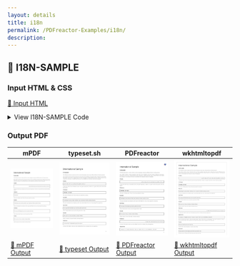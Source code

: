 ```yaml
---
layout: details
title: i18n
permalink: /PDFreactor-Examples/i18n/
description: 
---
```




## 🔬 I18N-SAMPLE

### Input HTML & CSS

[📄 Input HTML](https://raw.githubusercontent.com/azettl/compare.html2pdf.tools/master//html/PDFreactor%20Examples/i18n/i18n-sample.html)

<details>
    <summary>
        View I18N-SAMPLE Code
    </summary>
    <pre><code class="hljs xml"><span class="hljs-meta">&lt;!DOCTYPE <span class="hljs-meta-keyword">html</span>&gt;</span>
<span class="hljs-tag">&lt;<span class="hljs-name">html</span> <span class="hljs-attr">lang</span>=<span class="hljs-string">"en-US"</span>&gt;</span>
    <span class="hljs-tag">&lt;<span class="hljs-name">head</span>&gt;</span>
        <span class="hljs-tag">&lt;<span class="hljs-name">meta</span> <span class="hljs-attr">content</span>=<span class="hljs-string">"text/html; charset=UTF-8"</span> <span class="hljs-attr">http-equiv</span>=<span class="hljs-string">"Content-Type"</span>/&gt;</span>
        <span class="hljs-tag">&lt;<span class="hljs-name">title</span>&gt;</span>International Sample<span class="hljs-tag">&lt;/<span class="hljs-name">title</span>&gt;</span>
        <span class="hljs-tag">&lt;<span class="hljs-name">style</span>&gt;</span>
            /***************************************************
             * Page
             ***************************************************/
            
            @page {
                margin: 1.5cm;
                
                @bottom-right {
                    content: counter(page);
                    vertical-align: top;
                    font-size: 12pt;
                    color: black;
                }
            }
            
            /* Styles that should specifically not affect browsers */
            @media print {
                .pageBreak + * {
                    break-before: page;
                    margin-top: 0;
                }
            
                .pageBreakBefore {
                    break-before: page;
                    margin-top: 0;
                }
                
                h1 {
                    break-before: page;
                    margin-top: 0 !important;
                }
            }
            
            /* Some basic style for browsers */
            @media screen {
                
                html {
                    background-color: lightgray;
                }
                
                body {
                    max-width: 1200px;
                    margin: 8px auto;
                    
                    padding: 32px;
                    padding-top: 0;
                    border: 1px solid darkgray;
                    background-color: white;
                }
                
                img {
                    max-width: 18cm;
                }
                
                h1 {
                    margin-top: 1cm !important;
                }
            }
            
            /***************************************************
             * General
             ***************************************************/
            
            html {
                font-family: arial, sans-serif;
                font-size: 10pt;
                color: #222222;
            }
            
            div, div p, blockquote {
                color: #222222;
            }
            
            h1, h2, h3, h4, h5, h6 {
                font-weight: normal;
                margin-top: 0.6cm;
                break-after: avoid;
            }
            
            h1 {
                font-size: 24pt;
                margin-bottom: 0.5cm;
            }
            
            h2 {
                font-size: 18pt;
                margin: 0.4cm 0;
            }
            
            h3 {
                font-size: 14pt;
                margin: 0.4cm 0;
            }
            
            h4 {
                font-size: 12pt;
                text-decoration: underline;
                margin-bottom: 0.25cm;
            }
            
            p, td, th, li {
                font-size: 10pt;
                line-height: 1.25;
                color: #666666;
            }
            
            p {
                text-align: justify;
            }
            
            a {
                color: #e41d03;
                text-decoration: underline;
            }
            
            barcode, math {
                color: black;
            }
            
            blockquote {
                font-family: 'times new roman', serif;
                font-style: italic;
                margin: 2mm;
                padding: 0;
            }
            
            table {
                margin-left: auto;
                margin-right: auto;
                border-collapse: collapse;
                background-color: transparent;
            }
            
            table, td, th {
                border: thin solid #e1e1e1;
            }
            
            td, th {
                padding: 0.2cm;
            }
            
            th {
                text-align: center;
                background-color: #f5f5f5;
            }
            
            
            
            
            table.code, td.code, div.code, img.sample {
                background-color: #f5f5f5;
                break-before: avoid;
            }
            
            ul, ol {
                break-inside: avoid;
            }
            
            
            
            
            /***************************************************
             * Box Classes
             ***************************************************/
            
            div.code, div.result, div.experimentalNote, img.sample {
                margin-bottom: 0.25cm;
                border: 1pt solid #e1e1e1;
                padding: 2.5mm;
                break-before: avoid;
                break-inside: avoid;
            }
            
            div.code p {
                text-align: inherit;
            }
            
            :-ro-matches(div.code, div.result) p:first-of-type {
                margin-top: 0;
            }
            
            :-ro-matches(div.code, div.result) p:last-of-type {
                margin-bottom: 0;
            }
            
            code, .code {
                font-family: 'courier new', monospace;
                font-size: 8pt;
                line-height: 1.2;
            }
            
            code {
                white-space: pre;
            }
            
            code .comment {
                color: #3f7f5f;
            }
            
            div.result {
                font-family: 'times new roman', serif;
                border: 1pt solid #222222;
                background-color: white;
            }
            
            div.result p {
                color: #222222;
            }
            
            div.result p:first-child {
                margin-top: 0;
            }
            
            div.result p:last-child {
                margin-bottom: 0;
            }
            
            div.experimentalNote {
                border-color: yellow;
                background-color: lightyellow;
                margin: 1cm 0;
                text-align: justify;
            }
            
            /***************************************************
             * Break Classes
             ***************************************************/
            
            .columnBreak {
                break-after: column;
            }
            
            /******************************************
             * Preferences
             *******************************************/
            
            @-ro-preferences {
                page-layout: 1 column;
                initial-zoom: fit-page;
            }
            <span class="hljs-tag">&lt;/<span class="hljs-name">style</span>&gt;</span>
        <span class="hljs-tag">&lt;<span class="hljs-name">style</span>&gt;</span><span class="css">
            <span class="hljs-selector-tag">html</span> {
                <span class="hljs-attribute">font-family</span>: <span class="hljs-string">'arial unicode ms'</span>, arial, sans-serif;
            }
            
            <span class="hljs-selector-tag">div</span><span class="hljs-selector-class">.result</span> {
                <span class="hljs-attribute">font-family</span>: <span class="hljs-string">'times new roman'</span>, serif, <span class="hljs-string">'arial unicode ms'</span>;
            }
            
            <span class="hljs-selector-class">.rtl</span> {
                <span class="hljs-attribute">direction</span>: rtl;
            }
            
            <span class="hljs-selector-class">.ltr</span> {
                <span class="hljs-attribute">direction</span>: ltr;
            }
            
            <span class="hljs-selector-class">.forcertl</span> {
                <span class="hljs-attribute">unicode-bidi</span>: bidi-override;
                <span class="hljs-attribute">direction</span>: rtl;
            }
            
            <span class="hljs-selector-class">.samplediv</span> {
                <span class="hljs-attribute">break-inside</span>: avoid;
            }
            
            <span class="hljs-selector-tag">ol</span> {
                <span class="hljs-attribute">margin-left</span>: <span class="hljs-number">1cm</span>;
            }
            
            <span class="hljs-selector-class">.listItemColumns</span> {
                <span class="hljs-attribute">-webkit-column-count</span>: <span class="hljs-number">2</span>;
                <span class="hljs-attribute">-moz-column-count</span>: <span class="hljs-number">2</span>;
                <span class="hljs-attribute">column-count</span>: <span class="hljs-number">2</span>;
            }
            
            <span class="hljs-selector-class">.listItemColumns</span> &gt; <span class="hljs-selector-tag">ol</span> {
                <span class="hljs-attribute">margin-top</span>: <span class="hljs-number">0</span>;
            }
            
            <span class="hljs-selector-tag">div</span><span class="hljs-selector-class">.result</span> <span class="hljs-selector-tag">p</span> {
                <span class="hljs-attribute">font-size</span>: <span class="hljs-number">9pt</span>;
            }
            
            <span class="hljs-selector-class">.logicalsample</span> {
                <span class="hljs-attribute">position</span>: relative;
                <span class="hljs-attribute">unicode-bidi</span>: bidi-override;
                <span class="hljs-attribute">margin-bottom</span>: <span class="hljs-number">2em</span>;
                
                <span class="hljs-attribute">border</span>: <span class="hljs-number">1pt</span> none darkgrey;
                <span class="hljs-attribute">border-top-style</span>: solid;
                <span class="hljs-attribute">padding-top</span>: <span class="hljs-number">0.5em</span>;
                <span class="hljs-attribute">border-inline-start-style</span>: solid;
                <span class="hljs-attribute">padding-inline-start</span>: <span class="hljs-number">1em</span>;
            }
            
            <span class="hljs-selector-class">.logicalsample</span><span class="hljs-selector-pseudo">::before</span> {
                <span class="hljs-attribute">content</span>: <span class="hljs-string">""</span>;
                <span class="hljs-attribute">display</span>: block;
                <span class="hljs-attribute">width</span>: <span class="hljs-number">7em</span>;
                <span class="hljs-attribute">height</span>: <span class="hljs-number">8em</span>;
                <span class="hljs-attribute">background-image</span>: <span class="hljs-built_in">radial-gradient</span>(ellipse, darkgrey <span class="hljs-number">0%</span>, white <span class="hljs-number">70%</span>);
                
                <span class="hljs-attribute">float</span>: inline-end;
                <span class="hljs-attribute">margin</span>: <span class="hljs-number">1.5em</span> <span class="hljs-number">0</span>;
                <span class="hljs-attribute">margin-inline-start</span>: <span class="hljs-number">1em</span>;
            }
            
            <span class="hljs-selector-class">.logicalsample</span><span class="hljs-selector-pseudo">::after</span> {
                <span class="hljs-attribute">content</span>: <span class="hljs-string">"Title"</span>;
                <span class="hljs-attribute">background-color</span>: darkgrey;
                <span class="hljs-attribute">color</span>: white;
                <span class="hljs-attribute">padding</span>: <span class="hljs-number">0.1em</span> <span class="hljs-number">0.5em</span>;
                
                <span class="hljs-attribute">position</span>: absolute;
                <span class="hljs-attribute">top</span>: -<span class="hljs-number">1em</span>;
                <span class="hljs-attribute">inset-inline-start</span>: <span class="hljs-number">2em</span>;
            }
            
            <span class="hljs-keyword">@-ro-preferences</span> {
                <span class="hljs-selector-tag">initial-zoom</span>: 125%;
            }
    </span><span class="hljs-tag">&lt;/<span class="hljs-name">style</span>&gt;</span>
    <span class="hljs-tag">&lt;/<span class="hljs-name">head</span>&gt;</span>
    <span class="hljs-tag">&lt;<span class="hljs-name">body</span>&gt;</span>
        <span class="hljs-tag">&lt;<span class="hljs-name">h1</span>&gt;</span>International Sample<span class="hljs-tag">&lt;/<span class="hljs-name">h1</span>&gt;</span>
        <span class="hljs-tag">&lt;<span class="hljs-name">h2</span>&gt;</span>Unicode<span class="hljs-tag">&lt;/<span class="hljs-name">h2</span>&gt;</span>
        <span class="hljs-tag">&lt;<span class="hljs-name">p</span>&gt;</span>The following sections contain text from various languages using many different kinds of writing systems.<span class="hljs-tag">&lt;/<span class="hljs-name">p</span>&gt;</span>
        <span class="hljs-tag">&lt;<span class="hljs-name">p</span>&gt;</span>This sample contains unicode characters that may not be available in the font used to display the document.
            PDFreactor tries to find a replacement for these characters in defined fall-back fonts. If these fonts do
            not contain the character or the fall-back fonts are not available the characters cannot be displayed.<span class="hljs-tag">&lt;/<span class="hljs-name">p</span>&gt;</span>
        <span class="hljs-tag">&lt;<span class="hljs-name">h3</span>&gt;</span>Arabic<span class="hljs-tag">&lt;/<span class="hljs-name">h3</span>&gt;</span>
        <span class="hljs-tag">&lt;<span class="hljs-name">div</span> <span class="hljs-attr">class</span>=<span class="hljs-string">"result rtl"</span>&gt;</span>
            <span class="hljs-tag">&lt;<span class="hljs-name">p</span>&gt;</span>نص حكيم له سر قاطع وذو شأن عظيم مكتوب على ثوب أخضر ومغلف بجلد أزرق.<span class="hljs-tag">&lt;/<span class="hljs-name">p</span>&gt;</span>
        <span class="hljs-tag">&lt;/<span class="hljs-name">div</span>&gt;</span>
        <span class="hljs-tag">&lt;<span class="hljs-name">p</span>&gt;</span>A wise text which has an absolute secret and great importance, written on a green cloth and covered with blue
            leather.<span class="hljs-tag">&lt;/<span class="hljs-name">p</span>&gt;</span>
        <span class="hljs-tag">&lt;<span class="hljs-name">h3</span>&gt;</span>Chinese<span class="hljs-tag">&lt;/<span class="hljs-name">h3</span>&gt;</span>
        <span class="hljs-tag">&lt;<span class="hljs-name">div</span> <span class="hljs-attr">class</span>=<span class="hljs-string">"result"</span>&gt;</span>
            <span class="hljs-tag">&lt;<span class="hljs-name">p</span>&gt;</span>視野無限廣，窗外有藍天<span class="hljs-tag">&lt;/<span class="hljs-name">p</span>&gt;</span>
        <span class="hljs-tag">&lt;/<span class="hljs-name">div</span>&gt;</span>
        <span class="hljs-tag">&lt;<span class="hljs-name">p</span>&gt;</span>The view is infinitely wide. There is blue sky outside the window.<span class="hljs-tag">&lt;/<span class="hljs-name">p</span>&gt;</span>
        <span class="hljs-tag">&lt;<span class="hljs-name">h3</span>&gt;</span>Danish<span class="hljs-tag">&lt;/<span class="hljs-name">h3</span>&gt;</span>
        <span class="hljs-tag">&lt;<span class="hljs-name">div</span> <span class="hljs-attr">class</span>=<span class="hljs-string">"result"</span>&gt;</span>
            <span class="hljs-tag">&lt;<span class="hljs-name">p</span>&gt;</span>Quizdeltagerne spiste jordbær med fløde, mens cirkusklovnen Walther spillede på xylofon.<span class="hljs-tag">&lt;/<span class="hljs-name">p</span>&gt;</span>
        <span class="hljs-tag">&lt;/<span class="hljs-name">div</span>&gt;</span>
        <span class="hljs-tag">&lt;<span class="hljs-name">p</span>&gt;</span>The quiz contestants ate strawberry with cream while Walter the circus clown played the xylophone.<span class="hljs-tag">&lt;/<span class="hljs-name">p</span>&gt;</span>
        <span class="hljs-tag">&lt;<span class="hljs-name">h3</span>&gt;</span>German<span class="hljs-tag">&lt;/<span class="hljs-name">h3</span>&gt;</span>
        <span class="hljs-tag">&lt;<span class="hljs-name">div</span> <span class="hljs-attr">class</span>=<span class="hljs-string">"result"</span>&gt;</span>
            <span class="hljs-tag">&lt;<span class="hljs-name">p</span>&gt;</span>Victor jagt zwölf Boxkämpfer quer über den großen Sylter Deich.<span class="hljs-tag">&lt;/<span class="hljs-name">p</span>&gt;</span>
        <span class="hljs-tag">&lt;/<span class="hljs-name">div</span>&gt;</span>
        <span class="hljs-tag">&lt;<span class="hljs-name">p</span>&gt;</span>Victor chases twelve boxers across the great dam of Sylt.<span class="hljs-tag">&lt;/<span class="hljs-name">p</span>&gt;</span>
        <span class="hljs-tag">&lt;<span class="hljs-name">h3</span>&gt;</span>Greek<span class="hljs-tag">&lt;/<span class="hljs-name">h3</span>&gt;</span>
        <span class="hljs-tag">&lt;<span class="hljs-name">div</span> <span class="hljs-attr">class</span>=<span class="hljs-string">"result"</span>&gt;</span>
            <span class="hljs-tag">&lt;<span class="hljs-name">p</span>&gt;</span>Θέλει αρετή και τόλμη η ελευθερία. (Ανδρέας Κάλβος)<span class="hljs-tag">&lt;/<span class="hljs-name">p</span>&gt;</span>
        <span class="hljs-tag">&lt;/<span class="hljs-name">div</span>&gt;</span>
        <span class="hljs-tag">&lt;<span class="hljs-name">p</span>&gt;</span>Liberty requires virtue and mettle. (Andreas Kalvos)<span class="hljs-tag">&lt;/<span class="hljs-name">p</span>&gt;</span>
        <span class="hljs-tag">&lt;<span class="hljs-name">h3</span>&gt;</span>Hebrew<span class="hljs-tag">&lt;/<span class="hljs-name">h3</span>&gt;</span>
        <span class="hljs-tag">&lt;<span class="hljs-name">div</span> <span class="hljs-attr">class</span>=<span class="hljs-string">"result rtl"</span>&gt;</span>
            <span class="hljs-tag">&lt;<span class="hljs-name">p</span>&gt;</span>דג סקרן שט לו בים זך אך לפתע פגש חבורה נחמדה שצצה כך.<span class="hljs-tag">&lt;/<span class="hljs-name">p</span>&gt;</span>
        <span class="hljs-tag">&lt;/<span class="hljs-name">div</span>&gt;</span>
        <span class="hljs-tag">&lt;<span class="hljs-name">p</span>&gt;</span>A curious fish sailed a clear sea, and suddenly found nice company that just popped up.<span class="hljs-tag">&lt;/<span class="hljs-name">p</span>&gt;</span>
        <span class="hljs-tag">&lt;<span class="hljs-name">h3</span>&gt;</span>Japanese<span class="hljs-tag">&lt;/<span class="hljs-name">h3</span>&gt;</span>
        <span class="hljs-tag">&lt;<span class="hljs-name">div</span> <span class="hljs-attr">class</span>=<span class="hljs-string">"result"</span>&gt;</span>
            <span class="hljs-tag">&lt;<span class="hljs-name">p</span>&gt;</span>いろはにほへと ちりぬるを わかよたれそ つねならむ うゐのおくやま けふこえて あさきゆめみし ゑひもせす<span class="hljs-tag">&lt;/<span class="hljs-name">p</span>&gt;</span>
        <span class="hljs-tag">&lt;/<span class="hljs-name">div</span>&gt;</span>
        <span class="hljs-tag">&lt;<span class="hljs-name">p</span>&gt;</span>Even the blossoming flowers / Will eventually scatter / Who in this world / is unchanging? / The deep
            mountains of vanity-- / We cross them today / And we shall not see superficial dreams / Nor be deluded.
            (from Iroha-uta)<span class="hljs-tag">&lt;/<span class="hljs-name">p</span>&gt;</span>
        <span class="hljs-tag">&lt;<span class="hljs-name">h3</span>&gt;</span>Polish<span class="hljs-tag">&lt;/<span class="hljs-name">h3</span>&gt;</span>
        <span class="hljs-tag">&lt;<span class="hljs-name">div</span> <span class="hljs-attr">class</span>=<span class="hljs-string">"result"</span>&gt;</span>
            <span class="hljs-tag">&lt;<span class="hljs-name">p</span>&gt;</span>Pchnąć w tę łódź jeża lub ośm skrzyń fig.<span class="hljs-tag">&lt;/<span class="hljs-name">p</span>&gt;</span>
        <span class="hljs-tag">&lt;/<span class="hljs-name">div</span>&gt;</span>
        <span class="hljs-tag">&lt;<span class="hljs-name">p</span>&gt;</span>Push into this boat a hedgehog or eight boxes of figs.<span class="hljs-tag">&lt;/<span class="hljs-name">p</span>&gt;</span>
        <span class="hljs-tag">&lt;<span class="hljs-name">h3</span>&gt;</span>Russian<span class="hljs-tag">&lt;/<span class="hljs-name">h3</span>&gt;</span>
        <span class="hljs-tag">&lt;<span class="hljs-name">div</span> <span class="hljs-attr">class</span>=<span class="hljs-string">"result"</span>&gt;</span>
            <span class="hljs-tag">&lt;<span class="hljs-name">p</span>&gt;</span>Съешь ещё этих мягких французских булок да выпей же чаю.<span class="hljs-tag">&lt;/<span class="hljs-name">p</span>&gt;</span>
        <span class="hljs-tag">&lt;/<span class="hljs-name">div</span>&gt;</span>
        <span class="hljs-tag">&lt;<span class="hljs-name">p</span>&gt;</span>Eat some more of these soft French buns and drink some tea.<span class="hljs-tag">&lt;/<span class="hljs-name">p</span>&gt;</span>
        <span class="hljs-tag">&lt;<span class="hljs-name">div</span> <span class="hljs-attr">class</span>=<span class="hljs-string">"pageBreak"</span>&gt;</span><span class="hljs-tag">&lt;/<span class="hljs-name">div</span>&gt;</span>
        <span class="hljs-tag">&lt;<span class="hljs-name">h2</span>&gt;</span>Demonstration of Bi-Directional text (BiDi) using Left-to-right and Right-to-left languages<span class="hljs-tag">&lt;/<span class="hljs-name">h2</span>&gt;</span>
        <span class="hljs-tag">&lt;<span class="hljs-name">p</span>&gt;</span>Different languages can use different writing systems. In European cultures or cultures influenced by
            European ones, the direction in writing systems is usually from left to right. This is the case in Latin,
            German or English, for example. Other languages, especially semitic ones like Arabic, Persian or Hebrew, are
            written from right to left. Bidirectional script support offers the possibility to display text written in
            different directions.<span class="hljs-tag">&lt;/<span class="hljs-name">p</span>&gt;</span>
        <span class="hljs-tag">&lt;<span class="hljs-name">div</span> <span class="hljs-attr">class</span>=<span class="hljs-string">"samplediv"</span>&gt;</span>
            <span class="hljs-tag">&lt;<span class="hljs-name">p</span>&gt;</span>Using the CSS property "direction", the base direction of a certain element can be set to "ltr" or "rtl",
                e.g.<span class="hljs-tag">&lt;/<span class="hljs-name">p</span>&gt;</span>
            <span class="hljs-tag">&lt;<span class="hljs-name">div</span> <span class="hljs-attr">class</span>=<span class="hljs-string">"code"</span>&gt;</span><span class="hljs-tag">&lt;<span class="hljs-name">code</span>&gt;</span> .ltr { direction: ltr; } <span class="hljs-tag">&lt;/<span class="hljs-name">code</span>&gt;</span><span class="hljs-tag">&lt;/<span class="hljs-name">div</span>&gt;</span>
        <span class="hljs-tag">&lt;/<span class="hljs-name">div</span>&gt;</span>
        <span class="hljs-tag">&lt;<span class="hljs-name">div</span> <span class="hljs-attr">class</span>=<span class="hljs-string">"samplediv"</span>&gt;</span>
            <span class="hljs-tag">&lt;<span class="hljs-name">p</span>&gt;</span>In addition, using "unicode-bidi: bidi-override;" will override the base direction for a certain
                element:<span class="hljs-tag">&lt;/<span class="hljs-name">p</span>&gt;</span>
            <span class="hljs-tag">&lt;<span class="hljs-name">div</span> <span class="hljs-attr">class</span>=<span class="hljs-string">"code"</span>&gt;</span><span class="hljs-tag">&lt;<span class="hljs-name">code</span>&gt;</span> .forcertl { direction: rtl; unicode-bidi: bidi-override; } <span class="hljs-tag">&lt;/<span class="hljs-name">code</span>&gt;</span><span class="hljs-tag">&lt;/<span class="hljs-name">div</span>&gt;</span>
        <span class="hljs-tag">&lt;/<span class="hljs-name">div</span>&gt;</span>
        <span class="hljs-tag">&lt;<span class="hljs-name">p</span>&gt;</span>Example: Demonstration of alternating text direction by setting the direction for the second line to
            right-to-left.<span class="hljs-tag">&lt;/<span class="hljs-name">p</span>&gt;</span>
        <span class="hljs-tag">&lt;<span class="hljs-name">div</span> <span class="hljs-attr">class</span>=<span class="hljs-string">"result"</span>&gt;</span>
            <span class="hljs-tag">&lt;<span class="hljs-name">p</span>&gt;</span>This text is demonstrating the BiDi capabilities of PDFreactor,<span class="hljs-tag">&lt;/<span class="hljs-name">p</span>&gt;</span>
            <span class="hljs-tag">&lt;<span class="hljs-name">p</span> <span class="hljs-attr">class</span>=<span class="hljs-string">"forcertl"</span>&gt;</span>by overriding the base direction and using right-to-left for this line.<span class="hljs-tag">&lt;/<span class="hljs-name">p</span>&gt;</span>
        <span class="hljs-tag">&lt;/<span class="hljs-name">div</span>&gt;</span>
        <span class="hljs-tag">&lt;<span class="hljs-name">p</span>&gt;</span>The logical order (order in which the characters are stored in the document) of the second line of this
            example is:<span class="hljs-tag">&lt;/<span class="hljs-name">p</span>&gt;</span>
        <span class="hljs-tag">&lt;<span class="hljs-name">blockquote</span>&gt;</span>"by overriding the base direction and using right-to-left for this line"<span class="hljs-tag">&lt;/<span class="hljs-name">blockquote</span>&gt;</span>
        <span class="hljs-tag">&lt;<span class="hljs-name">p</span>&gt;</span>However, visually, the order is as follows:<span class="hljs-tag">&lt;/<span class="hljs-name">p</span>&gt;</span>
        <span class="hljs-tag">&lt;<span class="hljs-name">blockquote</span>&gt;</span>"enil siht rof tfel-ot-thgir gnisu dna noitcerid esab eht gnidirrevo yb"<span class="hljs-tag">&lt;/<span class="hljs-name">blockquote</span>&gt;</span>
        <span class="hljs-tag">&lt;<span class="hljs-name">p</span>&gt;</span>When text from different writing systems is used in one paragraph, the separate characters will keep their
            base direction if not otherwise defined. Characters originated from left-to-right or right-to-left languages
            respectively have the corresponding predefined order that can only be overriden by using the style
            "unicode-bidi: bidi-override;".<span class="hljs-tag">&lt;/<span class="hljs-name">p</span>&gt;</span>
        <span class="hljs-tag">&lt;<span class="hljs-name">div</span> <span class="hljs-attr">class</span>=<span class="hljs-string">"samplediv"</span>&gt;</span>
            <span class="hljs-tag">&lt;<span class="hljs-name">p</span>&gt;</span>Right-to-left text inside left-to-right sections will be displayed as follows:<span class="hljs-tag">&lt;/<span class="hljs-name">p</span>&gt;</span>
            <span class="hljs-tag">&lt;<span class="hljs-name">div</span> <span class="hljs-attr">class</span>=<span class="hljs-string">"result"</span>&gt;</span>english CIBARA text<span class="hljs-tag">&lt;/<span class="hljs-name">div</span>&gt;</span>
            <span class="hljs-tag">&lt;<span class="hljs-name">p</span>&gt;</span>Upper-case letters represent Arabic text while lower-case letters represent English text. The logical
                order of this text would be:<span class="hljs-tag">&lt;/<span class="hljs-name">p</span>&gt;</span>
            <span class="hljs-tag">&lt;<span class="hljs-name">p</span>&gt;</span>"english ARABIC text"<span class="hljs-tag">&lt;/<span class="hljs-name">p</span>&gt;</span>
        <span class="hljs-tag">&lt;/<span class="hljs-name">div</span>&gt;</span>
        <span class="hljs-tag">&lt;<span class="hljs-name">p</span>&gt;</span>The following samples demonstrate the difference between left-to-right and right-to-left languages. The base
            direction for the separate sections are defined corresponding to their language. English words and
            abbreviations in right-to-left sections are displayed correctly although the base direction is not
            overridden for them which proves the predefined direction for characters.<span class="hljs-tag">&lt;/<span class="hljs-name">p</span>&gt;</span>
        <span class="hljs-tag">&lt;<span class="hljs-name">p</span>&gt;</span>The text excerpts are taken from the original English and the translated Arabic and Hebrew versions of the
            W3C document "XML in 10 Points".<span class="hljs-tag">&lt;/<span class="hljs-name">p</span>&gt;</span>
        <span class="hljs-comment">&lt;!-- Original text "XML in 10 Points" and its translations under W3C document license, Copyright � World Wide Web Consortium. 
        All Rights Reserved. http://www.w3.org/Consortium/Legal/2002/copyright- documents- 20021231 --&gt;</span><span class="hljs-comment">&lt;!-- excerpt from English original text, available at: http://www.w3.org/XML/1999/XML- in- 10- points.html.en --&gt;</span>
        <span class="hljs-tag">&lt;<span class="hljs-name">div</span> <span class="hljs-attr">class</span>=<span class="hljs-string">"samplediv"</span>&gt;</span>
            <span class="hljs-tag">&lt;<span class="hljs-name">h3</span>&gt;</span>Left-to-right sample - English text excerpt:<span class="hljs-tag">&lt;/<span class="hljs-name">h3</span>&gt;</span>
            <span class="hljs-tag">&lt;<span class="hljs-name">div</span> <span class="hljs-attr">class</span>=<span class="hljs-string">"result"</span>&gt;</span>
                <span class="hljs-tag">&lt;<span class="hljs-name">p</span> <span class="hljs-attr">class</span>=<span class="hljs-string">"ltr"</span> <span class="hljs-attr">lang</span>=<span class="hljs-string">"en-US"</span>&gt;</span>5. XML is a family of technologies<span class="hljs-tag">&lt;/<span class="hljs-name">p</span>&gt;</span>
                <span class="hljs-tag">&lt;<span class="hljs-name">p</span> <span class="hljs-attr">class</span>=<span class="hljs-string">"ltr"</span> <span class="hljs-attr">lang</span>=<span class="hljs-string">"en-US"</span>&gt;</span>XML 1.0 is the specification that defines what "tags" and "attributes" are.
                    Beyond XML 1.0, "the XML family" is a growing set of modules that offer useful services to
                    accomplish important and frequently demanded tasks. XLink describes a standard way to add hyperlinks
                    to an XML file. XPointer is a syntax in development for pointing to parts of an XML document. An
                    XPointer is a bit like a URL, but instead of pointing to documents on the Web, it points to pieces
                    of data inside an XML file. CSS, the style sheet language, is applicable to XML as it is to HTML.
                    XSL is the advanced language for expressing style sheets. It is based on XSLT, a transformation
                    language used for rearranging, adding and deleting tags and attributes. The DOM is a standard set of
                    function calls for manipulating XML (and HTML) files from a programming language. XML Schemas 1 and
                    2 help developers to precisely define the structures of their own XML-based formats. There are
                    several more modules and tools available or under development. Keep an eye on W3C's technical
                    reports page.<span class="hljs-tag">&lt;/<span class="hljs-name">p</span>&gt;</span>
            <span class="hljs-tag">&lt;/<span class="hljs-name">div</span>&gt;</span>
        <span class="hljs-tag">&lt;/<span class="hljs-name">div</span>&gt;</span>
        <span class="hljs-comment">&lt;!-- excerpt from Arabic translated version, available at: http://www.w3c.org.ma/XML/XML- in- 10- points.ar.html --&gt;</span>
        <span class="hljs-tag">&lt;<span class="hljs-name">div</span> <span class="hljs-attr">class</span>=<span class="hljs-string">"samplediv"</span>&gt;</span>
            <span class="hljs-tag">&lt;<span class="hljs-name">h3</span>&gt;</span>Right-to-left sample - Arabic text excerpt:<span class="hljs-tag">&lt;/<span class="hljs-name">h3</span>&gt;</span>
            <span class="hljs-tag">&lt;<span class="hljs-name">div</span> <span class="hljs-attr">class</span>=<span class="hljs-string">"result"</span>&gt;</span>
                <span class="hljs-tag">&lt;<span class="hljs-name">p</span> <span class="hljs-attr">class</span>=<span class="hljs-string">"rtl"</span> <span class="hljs-attr">lang</span>=<span class="hljs-string">"ar-SA"</span>&gt;</span>5. إكس إم إل مجموعة تكنولوجيّات<span class="hljs-tag">&lt;/<span class="hljs-name">p</span>&gt;</span>
                <span class="hljs-tag">&lt;<span class="hljs-name">p</span> <span class="hljs-attr">class</span>=<span class="hljs-string">"rtl"</span> <span class="hljs-attr">lang</span>=<span class="hljs-string">"ar-SA"</span>&gt;</span>XML 1.0 هي المواصفات التي تعرِّف ماذا تكون "العلامات" و "الصّفات" . حول تلك
                    المواصفات هناك مجموعة متنامية من الوحدات التي تَعرِض خدمات مفيدة لإنجاز مهام كثيرة الطلب وهامّة .
                    Xlink يصف طريقة رسمية لإضافة وُصلة رابطة لملفّ إكس إم إل. XPointer و XFragments قواعد تركيب نحوية
                    للإشارة إلى أجزاء من وثيقة إكس إم إل. إشارة XPointer تتشابه مع إشارة URL ، لكنّ بدلاً من الإشارة إلى
                    الوثائق على الويب ، تشير الى قطعٍ صغيرةٍ من البيانات داخل ملفّ إكس إم إل . CSS، لغة النمط والأسلوب،
                    تنطبق على إكس إم إل كما تنطبق على إتش تي إم إل . XSL هي اللّغة المتقدّمة للتّعبير عن النّمط والأسلوب
                    . أساسها XSLT، لغة تَحوُّل استُخْدِمت لإعادة ترتيب أو لإضافة أو لحذف علامات او صفات. DOM هي مجموعة
                    رسمية لاستدعاءات الوظائف من أجل استغلال ملفّات إكس إم إل (او إتش تي إم إل) و ذلك من داخل لغة برمجة.
                    مخطّطات إكس إم إل 1 و 2 (XML Schemas 1 and 2) تساعد المطورين بأن يُعرِّفوا بدقّة هياكل أشكالهم
                    الشّخصية المؤسّسة على لغة إكس إم . هناك عدة وحدات و أدوات متاحة أو تحت التطوير. أنظر إلى صفحة تقارير
                    W3C التّقنية.<span class="hljs-tag">&lt;/<span class="hljs-name">p</span>&gt;</span>
            <span class="hljs-tag">&lt;/<span class="hljs-name">div</span>&gt;</span>
        <span class="hljs-tag">&lt;/<span class="hljs-name">div</span>&gt;</span>
        <span class="hljs-comment">&lt;!-- excerpt from Hebrew translated version, available at: http://www.w3c.org.il/article/xml10pts --&gt;</span>
        <span class="hljs-tag">&lt;<span class="hljs-name">div</span> <span class="hljs-attr">class</span>=<span class="hljs-string">"samplediv"</span>&gt;</span>
            <span class="hljs-tag">&lt;<span class="hljs-name">h3</span>&gt;</span>Right-to-left sample - Hebrew text excerpt:<span class="hljs-tag">&lt;/<span class="hljs-name">h3</span>&gt;</span>
            <span class="hljs-tag">&lt;<span class="hljs-name">div</span> <span class="hljs-attr">class</span>=<span class="hljs-string">"result"</span>&gt;</span>
                <span class="hljs-tag">&lt;<span class="hljs-name">p</span> <span class="hljs-attr">class</span>=<span class="hljs-string">"rtl"</span> <span class="hljs-attr">lang</span>=<span class="hljs-string">"he-IL"</span>&gt;</span>5. XML הוא משפחה של טכנולוגיות<span class="hljs-tag">&lt;/<span class="hljs-name">p</span>&gt;</span>
                <span class="hljs-tag">&lt;<span class="hljs-name">p</span> <span class="hljs-attr">class</span>=<span class="hljs-string">"rtl"</span> <span class="hljs-attr">lang</span>=<span class="hljs-string">"he-IL"</span>&gt;</span>XML1.0 הנו מפרט שמגדיר מהם "תגיות" ו"תכוניות". מעבר לכך "משפחת XML" הינה
                    מערך מודולים ההולך ומתרחב המציעים שירותים שמושיים כדי לבצע משימות חשובות ותכופות. Xlink מתאר כיצד
                    להוסיף קישורים לקובץ XML. XPointer ו- Xfragments הינם מודולים בפיתוח כדי לאפשר מצביעים בתוך מסמך
                    XML. ה- XPointer הנו מעין URL, אך במקום להצביע על מסמכים ברשת, הוא מצביע על פיסת מידע בתוך הקובץ
                    XML. CSS, שפה לעיצוב גליונות, זמינה ב- XML בדומה ל- HTML. XSL הינה שפה מתקדמת לעיצוב גליונות. השפה
                    מבוססת על XSLT, שפה המשמשת לאירגון, הוספה ומחיקה של תגיות ותכוניות. ה- DOM מערך פונקציות המשמשות
                    למניפולציות בקבצי XML (ו- HTML) ע"י תיכנות. פורמט הגדרות מבנה XML Schema1 ו- 2. ישנם עוד מודולים
                    וכלים מוכנים או בפיתוח. שים לב לדף הדיווחים הטכניים של W3C.<span class="hljs-tag">&lt;/<span class="hljs-name">p</span>&gt;</span>
            <span class="hljs-tag">&lt;/<span class="hljs-name">div</span>&gt;</span>
        <span class="hljs-tag">&lt;/<span class="hljs-name">div</span>&gt;</span>
        <span class="hljs-tag">&lt;<span class="hljs-name">div</span> <span class="hljs-attr">class</span>=<span class="hljs-string">"pageBreak"</span>&gt;</span><span class="hljs-tag">&lt;/<span class="hljs-name">div</span>&gt;</span>
        <span class="hljs-tag">&lt;<span class="hljs-name">h2</span>&gt;</span>Logical Properties and Values<span class="hljs-tag">&lt;/<span class="hljs-name">h2</span>&gt;</span>
        <span class="hljs-tag">&lt;<span class="hljs-name">p</span>&gt;</span>Several horizontal positions and sizes can be specified depending on the text direction.
           The following sample uses the exact same HTML and CSS twice, except for different BiDi directions.
           The direction dependent styles and their effects are as follows:<span class="hljs-tag">&lt;/<span class="hljs-name">p</span>&gt;</span>
        <span class="hljs-tag">&lt;<span class="hljs-name">div</span> <span class="hljs-attr">class</span>=<span class="hljs-string">"samplediv"</span>&gt;</span>
            <span class="hljs-tag">&lt;<span class="hljs-name">p</span>&gt;</span>The position of the title:<span class="hljs-tag">&lt;/<span class="hljs-name">p</span>&gt;</span>
            <span class="hljs-tag">&lt;<span class="hljs-name">div</span> <span class="hljs-attr">class</span>=<span class="hljs-string">"code"</span>&gt;</span><span class="hljs-tag">&lt;<span class="hljs-name">code</span>&gt;</span>position: absolute;
top: -1em;
inset-inline-start: 2em;          <span class="hljs-tag">&lt;<span class="hljs-name">span</span> <span class="hljs-attr">class</span>=<span class="hljs-string">"comment"</span>&gt;</span>/*  LTR: "left: 2em"  /  RTL: "right: 2em"  */<span class="hljs-tag">&lt;/<span class="hljs-name">span</span>&gt;</span><span class="hljs-tag">&lt;/<span class="hljs-name">code</span>&gt;</span><span class="hljs-tag">&lt;/<span class="hljs-name">div</span>&gt;</span>
        <span class="hljs-tag">&lt;/<span class="hljs-name">div</span>&gt;</span>
        <span class="hljs-tag">&lt;<span class="hljs-name">div</span> <span class="hljs-attr">class</span>=<span class="hljs-string">"samplediv"</span>&gt;</span>
            <span class="hljs-tag">&lt;<span class="hljs-name">p</span>&gt;</span>The float value and margin of the image:<span class="hljs-tag">&lt;/<span class="hljs-name">p</span>&gt;</span>
            <span class="hljs-tag">&lt;<span class="hljs-name">div</span> <span class="hljs-attr">class</span>=<span class="hljs-string">"code"</span>&gt;</span><span class="hljs-tag">&lt;<span class="hljs-name">code</span>&gt;</span>float: inline-end;                 <span class="hljs-tag">&lt;<span class="hljs-name">span</span> <span class="hljs-attr">class</span>=<span class="hljs-string">"comment"</span>&gt;</span>/*  LTR: "float: right"  /  RTL: "float: left"  */<span class="hljs-tag">&lt;/<span class="hljs-name">span</span>&gt;</span>
margin: 1em 0.1em;
margin-inline-start: 2em;          <span class="hljs-tag">&lt;<span class="hljs-name">span</span> <span class="hljs-attr">class</span>=<span class="hljs-string">"comment"</span>&gt;</span>/*  LTR: "margin-left: 2em"  /  RTL: "margin-right: 2em"  */<span class="hljs-tag">&lt;/<span class="hljs-name">span</span>&gt;</span><span class="hljs-tag">&lt;/<span class="hljs-name">code</span>&gt;</span><span class="hljs-tag">&lt;/<span class="hljs-name">div</span>&gt;</span>
        <span class="hljs-tag">&lt;/<span class="hljs-name">div</span>&gt;</span>
        <span class="hljs-tag">&lt;<span class="hljs-name">div</span> <span class="hljs-attr">class</span>=<span class="hljs-string">"samplediv"</span>&gt;</span>
            <span class="hljs-tag">&lt;<span class="hljs-name">p</span>&gt;</span>The border and padding of the box:<span class="hljs-tag">&lt;/<span class="hljs-name">p</span>&gt;</span>
            <span class="hljs-tag">&lt;<span class="hljs-name">div</span> <span class="hljs-attr">class</span>=<span class="hljs-string">"code"</span>&gt;</span><span class="hljs-tag">&lt;<span class="hljs-name">code</span>&gt;</span>border: 1pt none darkgrey;
border-top-style: solid;
padding-top: 0.5em;
border-inline-start-style: solid;  <span class="hljs-tag">&lt;<span class="hljs-name">span</span> <span class="hljs-attr">class</span>=<span class="hljs-string">"comment"</span>&gt;</span>/*  LTR: "border-left-style<span class="hljs-symbol">&amp;hellip;</span>"  /  RTL: "border-right-style<span class="hljs-symbol">&amp;hellip;</span>"  */<span class="hljs-tag">&lt;/<span class="hljs-name">span</span>&gt;</span>
padding-inline-start: 1em;         <span class="hljs-tag">&lt;<span class="hljs-name">span</span> <span class="hljs-attr">class</span>=<span class="hljs-string">"comment"</span>&gt;</span>/*  LTR: "padding-left: 1em"  /  RTL: "padding-right: 1em"  */<span class="hljs-tag">&lt;/<span class="hljs-name">span</span>&gt;</span><span class="hljs-tag">&lt;/<span class="hljs-name">code</span>&gt;</span><span class="hljs-tag">&lt;/<span class="hljs-name">div</span>&gt;</span>
        <span class="hljs-tag">&lt;/<span class="hljs-name">div</span>&gt;</span>
        <span class="hljs-tag">&lt;<span class="hljs-name">p</span>&gt;</span>Resulting in:<span class="hljs-tag">&lt;/<span class="hljs-name">p</span>&gt;</span>
        <span class="hljs-tag">&lt;<span class="hljs-name">h3</span>&gt;</span>LTR<span class="hljs-tag">&lt;/<span class="hljs-name">h3</span>&gt;</span>
        <span class="hljs-tag">&lt;<span class="hljs-name">div</span> <span class="hljs-attr">class</span>=<span class="hljs-string">"logicalsample"</span>&gt;</span>Lorem ipsum dolor sit amet, consectetur adipiscing elit. Sed lacinia ex eget nisl iaculis, vitae pellentesque sapien sollicitudin. Mauris iaculis, sem at laoreet tincidunt, ipsum justo placerat turpis, vitae finibus ipsum sapien ac sapien. Nullam dignissim finibus erat. Donec tincidunt scelerisque enim, et pharetra dolor blandit id. Fusce blandit sapien sollicitudin leo auctor, a mattis ex ullamcorper. Aenean hendrerit in sem et sodales. Nunc maximus sem non eros venenatis, cursus egestas mi imperdiet. Morbi in eros faucibus, ullamcorper sem eget, facilisis nunc. Vestibulum ut dignissim ligula, vel sagittis velit. Ut eget maximus leo. Aenean rhoncus euismod elementum. Nam velit orci, porttitor vel viverra scelerisque, accumsan sit amet urna. Quisque ut interdum dui. Suspendisse eu leo orci. Ut nec eros vel diam euismod consequat.<span class="hljs-tag">&lt;/<span class="hljs-name">div</span>&gt;</span>
        <span class="hljs-tag">&lt;<span class="hljs-name">h3</span>&gt;</span>RTL<span class="hljs-tag">&lt;/<span class="hljs-name">h3</span>&gt;</span>
        <span class="hljs-tag">&lt;<span class="hljs-name">div</span> <span class="hljs-attr">class</span>=<span class="hljs-string">"logicalsample forcertl"</span>&gt;</span>Lorem ipsum dolor sit amet, consectetur adipiscing elit. Sed lacinia ex eget nisl iaculis, vitae pellentesque sapien sollicitudin. Mauris iaculis, sem at laoreet tincidunt, ipsum justo placerat turpis, vitae finibus ipsum sapien ac sapien. Nullam dignissim finibus erat. Donec tincidunt scelerisque enim, et pharetra dolor blandit id. Fusce blandit sapien sollicitudin leo auctor, a mattis ex ullamcorper. Aenean hendrerit in sem et sodales. Nunc maximus sem non eros venenatis, cursus egestas mi imperdiet. Morbi in eros faucibus, ullamcorper sem eget, facilisis nunc. Vestibulum ut dignissim ligula, vel sagittis velit. Ut eget maximus leo. Aenean rhoncus euismod elementum. Nam velit orci, porttitor vel viverra scelerisque, accumsan sit amet urna. Quisque ut interdum dui. Suspendisse eu leo orci. Ut nec eros vel diam euismod consequat.<span class="hljs-tag">&lt;/<span class="hljs-name">div</span>&gt;</span>
        <span class="hljs-tag">&lt;<span class="hljs-name">p</span>&gt;</span>For more information on supported logical properties and values, please see the PDFreactor manual.<span class="hljs-tag">&lt;/<span class="hljs-name">p</span>&gt;</span>
        <span class="hljs-tag">&lt;<span class="hljs-name">div</span> <span class="hljs-attr">class</span>=<span class="hljs-string">"pageBreak"</span>&gt;</span><span class="hljs-tag">&lt;/<span class="hljs-name">div</span>&gt;</span>
        <span class="hljs-tag">&lt;<span class="hljs-name">h2</span>&gt;</span>International List Numbering<span class="hljs-tag">&lt;/<span class="hljs-name">h2</span>&gt;</span>
        <span class="hljs-tag">&lt;<span class="hljs-name">p</span>&gt;</span>PDFreactor supports several international list-style-types, including the following:<span class="hljs-tag">&lt;/<span class="hljs-name">p</span>&gt;</span>
        <span class="hljs-tag">&lt;<span class="hljs-name">div</span> <span class="hljs-attr">class</span>=<span class="hljs-string">"result listItemColumns"</span>&gt;</span>
            <span class="hljs-tag">&lt;<span class="hljs-name">ol</span>&gt;</span>
                <span class="hljs-tag">&lt;<span class="hljs-name">li</span> <span class="hljs-attr">style</span>=<span class="hljs-string">"list-style-type: decimal"</span>&gt;</span>decimal<span class="hljs-tag">&lt;/<span class="hljs-name">li</span>&gt;</span>
                <span class="hljs-tag">&lt;<span class="hljs-name">li</span> <span class="hljs-attr">style</span>=<span class="hljs-string">"list-style-type: lower-roman"</span>&gt;</span>lower-roman<span class="hljs-tag">&lt;/<span class="hljs-name">li</span>&gt;</span>
                <span class="hljs-tag">&lt;<span class="hljs-name">li</span> <span class="hljs-attr">style</span>=<span class="hljs-string">"list-style-type: upper-roman"</span>&gt;</span>upper-roman<span class="hljs-tag">&lt;/<span class="hljs-name">li</span>&gt;</span>
                <span class="hljs-tag">&lt;<span class="hljs-name">li</span> <span class="hljs-attr">style</span>=<span class="hljs-string">"list-style-type: lower-alpha"</span>&gt;</span>lower-alpha<span class="hljs-tag">&lt;/<span class="hljs-name">li</span>&gt;</span>
                <span class="hljs-tag">&lt;<span class="hljs-name">li</span> <span class="hljs-attr">style</span>=<span class="hljs-string">"list-style-type: upper-alpha"</span>&gt;</span>upper-alpha<span class="hljs-tag">&lt;/<span class="hljs-name">li</span>&gt;</span>
                <span class="hljs-tag">&lt;<span class="hljs-name">li</span> <span class="hljs-attr">style</span>=<span class="hljs-string">"list-style-type: arabic-indic"</span>&gt;</span>arabic-indic<span class="hljs-tag">&lt;/<span class="hljs-name">li</span>&gt;</span>
                <span class="hljs-tag">&lt;<span class="hljs-name">li</span> <span class="hljs-attr">style</span>=<span class="hljs-string">"list-style-type: upper-armenian"</span>&gt;</span>upper-armenian<span class="hljs-tag">&lt;/<span class="hljs-name">li</span>&gt;</span>
                <span class="hljs-tag">&lt;<span class="hljs-name">li</span> <span class="hljs-attr">style</span>=<span class="hljs-string">"list-style-type: lower-armenian"</span>&gt;</span>lower-armenian<span class="hljs-tag">&lt;/<span class="hljs-name">li</span>&gt;</span>
                <span class="hljs-tag">&lt;<span class="hljs-name">li</span> <span class="hljs-attr">style</span>=<span class="hljs-string">"list-style-type: bengali"</span>&gt;</span>bengali<span class="hljs-tag">&lt;/<span class="hljs-name">li</span>&gt;</span>
                <span class="hljs-tag">&lt;<span class="hljs-name">li</span> <span class="hljs-attr">style</span>=<span class="hljs-string">"list-style-type: cambodian"</span>&gt;</span>cambodian<span class="hljs-tag">&lt;/<span class="hljs-name">li</span>&gt;</span>
                <span class="hljs-tag">&lt;<span class="hljs-name">li</span> <span class="hljs-attr">style</span>=<span class="hljs-string">"list-style-type: devanagari"</span>&gt;</span>devanagari<span class="hljs-tag">&lt;/<span class="hljs-name">li</span>&gt;</span>
                <span class="hljs-tag">&lt;<span class="hljs-name">li</span> <span class="hljs-attr">style</span>=<span class="hljs-string">"list-style-type: georgian"</span>&gt;</span>georgian<span class="hljs-tag">&lt;/<span class="hljs-name">li</span>&gt;</span>
                <span class="hljs-tag">&lt;<span class="hljs-name">li</span> <span class="hljs-attr">style</span>=<span class="hljs-string">"list-style-type: lower-greek"</span>&gt;</span>lower-greek<span class="hljs-tag">&lt;/<span class="hljs-name">li</span>&gt;</span>
                <span class="hljs-tag">&lt;<span class="hljs-name">li</span> <span class="hljs-attr">style</span>=<span class="hljs-string">"list-style-type: upper-greek"</span>&gt;</span>upper-greek<span class="hljs-tag">&lt;/<span class="hljs-name">li</span>&gt;</span>
                <span class="hljs-tag">&lt;<span class="hljs-name">li</span> <span class="hljs-attr">style</span>=<span class="hljs-string">"list-style-type: gujarati"</span>&gt;</span>gujarati<span class="hljs-tag">&lt;/<span class="hljs-name">li</span>&gt;</span>
                <span class="hljs-tag">&lt;<span class="hljs-name">li</span> <span class="hljs-attr">style</span>=<span class="hljs-string">"list-style-type: gurmukhi"</span>&gt;</span>gurmukhi<span class="hljs-tag">&lt;/<span class="hljs-name">li</span>&gt;</span>
                <span class="hljs-tag">&lt;<span class="hljs-name">li</span> <span class="hljs-attr">style</span>=<span class="hljs-string">"list-style-type: hiragana"</span>&gt;</span>hiragana<span class="hljs-tag">&lt;/<span class="hljs-name">li</span>&gt;</span>
                <span class="hljs-tag">&lt;<span class="hljs-name">li</span> <span class="hljs-attr">style</span>=<span class="hljs-string">"list-style-type: hiragana-iroha"</span>&gt;</span>hiragana-iroha<span class="hljs-tag">&lt;/<span class="hljs-name">li</span>&gt;</span>
                <span class="hljs-tag">&lt;<span class="hljs-name">li</span> <span class="hljs-attr">style</span>=<span class="hljs-string">"list-style-type: japanese-formal"</span>&gt;</span>japanese-formal<span class="hljs-tag">&lt;/<span class="hljs-name">li</span>&gt;</span>
                <span class="hljs-tag">&lt;<span class="hljs-name">li</span> <span class="hljs-attr">style</span>=<span class="hljs-string">"list-style-type: japanese-informal"</span>&gt;</span>japanese-informal<span class="hljs-tag">&lt;/<span class="hljs-name">li</span>&gt;</span>
                <span class="hljs-tag">&lt;<span class="hljs-name">li</span> <span class="hljs-attr">style</span>=<span class="hljs-string">"list-style-type: kannada"</span>&gt;</span>kannada<span class="hljs-tag">&lt;/<span class="hljs-name">li</span>&gt;</span>
                <span class="hljs-tag">&lt;<span class="hljs-name">li</span> <span class="hljs-attr">style</span>=<span class="hljs-string">"list-style-type: katakana"</span>&gt;</span>katakana<span class="hljs-tag">&lt;/<span class="hljs-name">li</span>&gt;</span>
                <span class="hljs-tag">&lt;<span class="hljs-name">li</span> <span class="hljs-attr">style</span>=<span class="hljs-string">"list-style-type: katakana-iroha"</span>&gt;</span>katakana-iroha<span class="hljs-tag">&lt;/<span class="hljs-name">li</span>&gt;</span>
                <span class="hljs-tag">&lt;<span class="hljs-name">li</span> <span class="hljs-attr">style</span>=<span class="hljs-string">"list-style-type: khmer"</span>&gt;</span>khmer<span class="hljs-tag">&lt;/<span class="hljs-name">li</span>&gt;</span>
                <span class="hljs-tag">&lt;<span class="hljs-name">li</span> <span class="hljs-attr">style</span>=<span class="hljs-string">"list-style-type: lao"</span>&gt;</span>lao<span class="hljs-tag">&lt;/<span class="hljs-name">li</span>&gt;</span>
                <span class="hljs-tag">&lt;<span class="hljs-name">li</span> <span class="hljs-attr">style</span>=<span class="hljs-string">"list-style-type: katakana"</span>&gt;</span>katakana<span class="hljs-tag">&lt;/<span class="hljs-name">li</span>&gt;</span>
                <span class="hljs-tag">&lt;<span class="hljs-name">li</span> <span class="hljs-attr">style</span>=<span class="hljs-string">"list-style-type: malayalam"</span>&gt;</span>malayalam<span class="hljs-tag">&lt;/<span class="hljs-name">li</span>&gt;</span>
                <span class="hljs-tag">&lt;<span class="hljs-name">li</span> <span class="hljs-attr">style</span>=<span class="hljs-string">"list-style-type: mongolian"</span>&gt;</span>mongolian<span class="hljs-tag">&lt;/<span class="hljs-name">li</span>&gt;</span>
                <span class="hljs-tag">&lt;<span class="hljs-name">li</span> <span class="hljs-attr">style</span>=<span class="hljs-string">"list-style-type: myanmar"</span>&gt;</span>myanmar<span class="hljs-tag">&lt;/<span class="hljs-name">li</span>&gt;</span>
                <span class="hljs-tag">&lt;<span class="hljs-name">li</span> <span class="hljs-attr">style</span>=<span class="hljs-string">"list-style-type: oriya"</span>&gt;</span>oriya<span class="hljs-tag">&lt;/<span class="hljs-name">li</span>&gt;</span>
                <span class="hljs-tag">&lt;<span class="hljs-name">li</span> <span class="hljs-attr">style</span>=<span class="hljs-string">"list-style-type: persian"</span>&gt;</span>persian<span class="hljs-tag">&lt;/<span class="hljs-name">li</span>&gt;</span>
                <span class="hljs-tag">&lt;<span class="hljs-name">li</span> <span class="hljs-attr">style</span>=<span class="hljs-string">"list-style-type: simp-chinese-formal"</span>&gt;</span>simp-chinese-formal<span class="hljs-tag">&lt;/<span class="hljs-name">li</span>&gt;</span>
                <span class="hljs-tag">&lt;<span class="hljs-name">li</span> <span class="hljs-attr">style</span>=<span class="hljs-string">"list-style-type: simp-chinese-informal"</span>&gt;</span>simp-chinese-informal<span class="hljs-tag">&lt;/<span class="hljs-name">li</span>&gt;</span>
                <span class="hljs-tag">&lt;<span class="hljs-name">li</span> <span class="hljs-attr">style</span>=<span class="hljs-string">"list-style-type: telugu"</span>&gt;</span>telugu<span class="hljs-tag">&lt;/<span class="hljs-name">li</span>&gt;</span>
                <span class="hljs-tag">&lt;<span class="hljs-name">li</span> <span class="hljs-attr">style</span>=<span class="hljs-string">"list-style-type: thai"</span>&gt;</span>thai<span class="hljs-tag">&lt;/<span class="hljs-name">li</span>&gt;</span>
                <span class="hljs-tag">&lt;<span class="hljs-name">li</span> <span class="hljs-attr">style</span>=<span class="hljs-string">"list-style-type: tibetan"</span>&gt;</span>tibetan<span class="hljs-tag">&lt;/<span class="hljs-name">li</span>&gt;</span>
                <span class="hljs-tag">&lt;<span class="hljs-name">li</span> <span class="hljs-attr">style</span>=<span class="hljs-string">"list-style-type: urdu"</span>&gt;</span>Urdu<span class="hljs-tag">&lt;/<span class="hljs-name">li</span>&gt;</span>
            <span class="hljs-tag">&lt;/<span class="hljs-name">ol</span>&gt;</span>
        <span class="hljs-tag">&lt;/<span class="hljs-name">div</span>&gt;</span>
        <span class="hljs-tag">&lt;<span class="hljs-name">p</span>&gt;</span>For more information on supported list-style-types, please see the PDFreactor manual.<span class="hljs-tag">&lt;/<span class="hljs-name">p</span>&gt;</span>
    <span class="hljs-tag">&lt;/<span class="hljs-name">body</span>&gt;</span>
<span class="hljs-tag">&lt;/<span class="hljs-name">html</span>&gt;</span>
</code><button class='button-code-copy'>📋 Copy Code</button></pre>
</details>

### Output PDF

| mPDF | typeset.sh | PDFreactor | wkhtmltopdf
|---------|---------|---------|---------|
| ![mPDF Preview](mpdf__html_PDFreactor_Examples_i18n_i18n-sample.html.png) | ![typeset Preview](typeset__html_PDFreactor_Examples_i18n_i18n-sample.html.png) | ![PDFreactor Preview](pdfreactor__html_PDFreactor_Examples_i18n_i18n-sample.html.png) | ![wkhtmltopdf Preview](wkhtmltopdf__html_PDFreactor_Examples_i18n_i18n-sample.html.png) |
| [📕 mPDF Output](mpdf__html_PDFreactor_Examples_i18n_i18n-sample.html.pdf) | [📕 typeset Output](typeset__html_PDFreactor_Examples_i18n_i18n-sample.html.pdf) | [📕 PDFreactor Output](pdfreactor__html_PDFreactor_Examples_i18n_i18n-sample.html.pdf) | [📕 wkhtmltopdf Output](wkhtmltopdf__html_PDFreactor_Examples_i18n_i18n-sample.html.pdf) |


